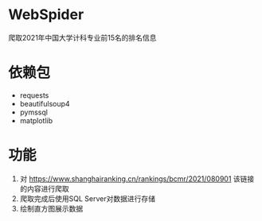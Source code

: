 # WebSpider
爬取2021年中国大学计科专业前15名的排名信息

# 依赖包
- requests
- beautifulsoup4
- pymssql
- matplotlib

# 功能
1. 对 https://www.shanghairanking.cn/rankings/bcmr/2021/080901 该链接的内容进行爬取
2. 爬取完成后使用SQL Server对数据进行存储
3. 绘制直方图展示数据
